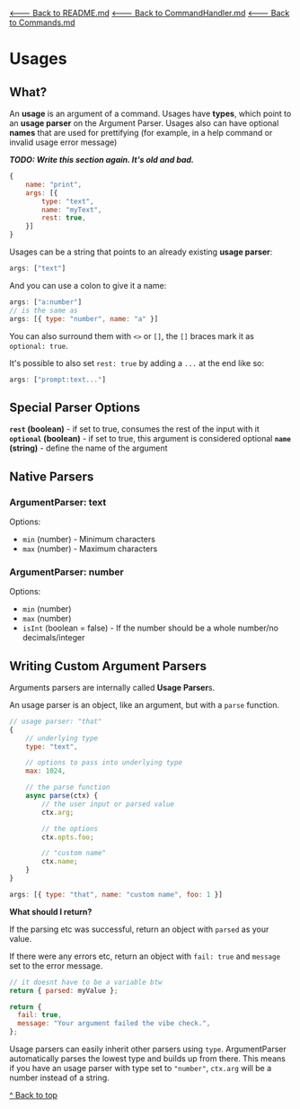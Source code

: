 [🡐 Back to README.md](../README.md#documentation)
[🡐 Back to CommandHandler.md](CommandHandler.md)
[🡐 Back to Commands.md](Commands.md)

# Usages

## What?

An **usage** is an argument of a command.
Usages have **types**, which point to an **usage parser** on the Argument Parser.
Usages also can have optional **names** that are used for prettifying (for example, in a help command or invalid usage error message)

***TODO: Write this section again. It's old and bad.***

```js
{
    name: "print",
    args: [{
        type: "text",
        name: "myText",
        rest: true,
    }]
}
```

Usages can be a string that points to an already existing **usage parser**:

```js
args: ["text"]
```

And you can use a colon to give it a name:

```js
args: ["a:number"]
// is the same as
args: [{ type: "number", name: "a" }]
```

You can also surround them with `<>` or `[]`, the `[]` braces mark it as `optional: true`.

It's possible to also set `rest: true` by adding a `...` at the end like so:

```js
args: ["prompt:text..."]
```

## Special Parser Options

**`rest` (boolean)** - if set to true, consumes the rest of the input with it
**`optional` (boolean)** - if set to true, this argument is considered optional
**`name` (string)** - define the name of the argument

## Native Parsers

### ArgumentParser: text

Options:

- `min` (number) - Minimum characters
- `max` (number) - Maximum characters

### ArgumentParser: number

Options:

- `min` (number)
- `max` (number)
- `isInt` (boolean = false) - If the number should be a whole number/no decimals/integer

## Writing Custom Argument Parsers

Arguments parsers are internally called **Usage Parser**s.

An usage parser is an object, like an argument, but with a `parse` function.

```js
// usage parser: "that"
{
    // underlying type
    type: "text",

    // options to pass into underlying type
    max: 1024,

    // the parse function
    async parse(ctx) {
        // the user input or parsed value
        ctx.arg;

        // the options
        ctx.opts.foo;

        // "custom name"
        ctx.name;
    }
}

args: [{ type: "that", name: "custom name", foo: 1 }]
```

**What should I return?**

If the parsing etc was successful, return an object with `parsed` as your value.

If there were any errors etc, return an object with `fail: true` and `message` set to the error message.

```js
// it doesnt have to be a variable btw
return { parsed: myValue };

return {
  fail: true,
  message: "Your argument failed the vibe check.",
};
```

Usage parsers can easily inherit other parsers using `type`. ArgumentParser automatically parses the lowest type and builds up from there. This means if you have an usage parser with type set to `"number"`, `ctx.arg` will be a number instead of a string.

[^ Back to top](#usages)
